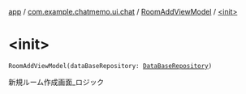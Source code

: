 [app](../../index.md) / [com.example.chatmemo.ui.chat](../index.md) / [RoomAddViewModel](index.md) / [&lt;init&gt;](./-init-.md)

# &lt;init&gt;

`RoomAddViewModel(dataBaseRepository: `[`DataBaseRepository`](../../com.example.chatmemo.model.repository/-data-base-repository/index.md)`)`

新規ルーム作成画面_ロジック

